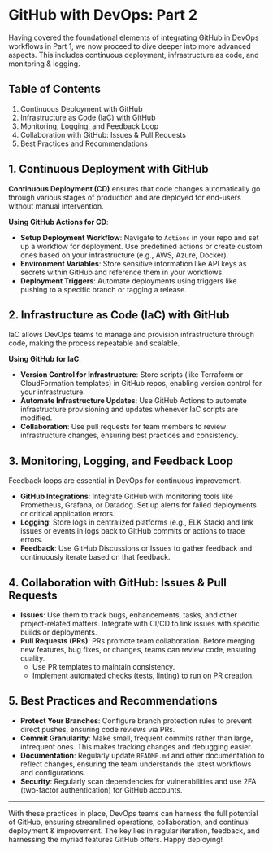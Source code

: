 # GitHub with DevOps: Part 2

Having covered the foundational elements of integrating GitHub in DevOps workflows in Part 1, we now proceed to dive deeper into more advanced aspects. This includes continuous deployment, infrastructure as code, and monitoring & logging.

## Table of Contents

1. Continuous Deployment with GitHub
2. Infrastructure as Code (IaC) with GitHub
3. Monitoring, Logging, and Feedback Loop
4. Collaboration with GitHub: Issues & Pull Requests
5. Best Practices and Recommendations

## 1. Continuous Deployment with GitHub

**Continuous Deployment (CD)** ensures that code changes automatically go through various stages of production and are deployed for end-users without manual intervention.

**Using GitHub Actions for CD**:
- **Setup Deployment Workflow**: Navigate to `Actions` in your repo and set up a workflow for deployment. Use predefined actions or create custom ones based on your infrastructure (e.g., AWS, Azure, Docker).
- **Environment Variables**: Store sensitive information like API keys as secrets within GitHub and reference them in your workflows.
- **Deployment Triggers**: Automate deployments using triggers like pushing to a specific branch or tagging a release.

## 2. Infrastructure as Code (IaC) with GitHub

IaC allows DevOps teams to manage and provision infrastructure through code, making the process repeatable and scalable.

**Using GitHub for IaC**:
- **Version Control for Infrastructure**: Store scripts (like Terraform or CloudFormation templates) in GitHub repos, enabling version control for your infrastructure.
- **Automate Infrastructure Updates**: Use GitHub Actions to automate infrastructure provisioning and updates whenever IaC scripts are modified.
- **Collaboration**: Use pull requests for team members to review infrastructure changes, ensuring best practices and consistency.

## 3. Monitoring, Logging, and Feedback Loop

Feedback loops are essential in DevOps for continuous improvement.

- **GitHub Integrations**: Integrate GitHub with monitoring tools like Prometheus, Grafana, or Datadog. Set up alerts for failed deployments or critical application errors.
- **Logging**: Store logs in centralized platforms (e.g., ELK Stack) and link issues or events in logs back to GitHub commits or actions to trace errors.
- **Feedback**: Use GitHub Discussions or Issues to gather feedback and continuously iterate based on that feedback.

## 4. Collaboration with GitHub: Issues & Pull Requests

- **Issues**: Use them to track bugs, enhancements, tasks, and other project-related matters. Integrate with CI/CD to link issues with specific builds or deployments.
- **Pull Requests (PRs)**: PRs promote team collaboration. Before merging new features, bug fixes, or changes, teams can review code, ensuring quality.
  - Use PR templates to maintain consistency.
  - Implement automated checks (tests, linting) to run on PR creation.

## 5. Best Practices and Recommendations

- **Protect Your Branches**: Configure branch protection rules to prevent direct pushes, ensuring code reviews via PRs.
- **Commit Granularity**: Make small, frequent commits rather than large, infrequent ones. This makes tracking changes and debugging easier.
- **Documentation**: Regularly update `README.md` and other documentation to reflect changes, ensuring the team understands the latest workflows and configurations.
- **Security**: Regularly scan dependencies for vulnerabilities and use 2FA (two-factor authentication) for GitHub accounts.

---

With these practices in place, DevOps teams can harness the full potential of GitHub, ensuring streamlined operations, collaboration, and continual deployment & improvement. The key lies in regular iteration, feedback, and harnessing the myriad features GitHub offers. Happy deploying!